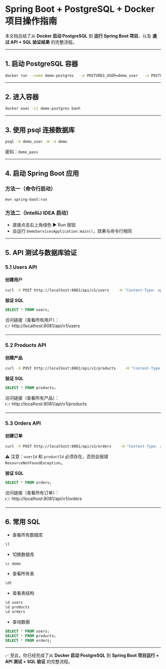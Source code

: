 # Spring Boot + PostgreSQL + Docker 项目操作指南

本文档总结了从 **Docker 启动 PostgreSQL** 到 **运行 Spring Boot 项目**，以及 **通过 API + SQL 验证结果** 的完整流程。

---

## 1. 启动 PostgreSQL 容器

```bash
docker run --name demo-postgres   -e POSTGRES_USER=demo_user   -e POSTGRES_PASSWORD=demo_pass   -e POSTGRES_DB=demo   -p 5432:5432   -d postgres:16
```

---

## 2. 进入容器

```bash
docker exec -it demo-postgres bash
```

---

## 3. 使用 psql 连接数据库

```bash
psql -U demo_user -W -d demo
```

密码：`demo_pass`

---

## 4. 启动 Spring Boot 应用

### 方法一（命令行启动）
```bash
mvn spring-boot:run
```

### 方法二（IntelliJ IDEA 启动）
- 直接点击右上角绿色 ▶️ Run 按钮  
- 会运行 `DemoServicesApplication.main()`，效果与命令行相同

---

## 5. API 测试与数据库验证

### 5.1 Users API

#### 创建用户
```bash
curl -X POST http://localhost:8081/api/v1/users    -H "Content-Type: application/json"    -d '{"name":"Alice","email":"alice@test.com","phone":"123456","status":"ACTIVE"}'
```

**验证 SQL**
```sql
SELECT * FROM users;
```

访问链接（查看所有用户）：  
👉 http://localhost:8081/api/v1/users

---

### 5.2 Products API

#### 创建产品
```bash
curl -X POST http://localhost:8081/api/v1/products    -H "Content-Type: application/json"    -d '{"name":"iPhone 16","description":"New Apple Phone","price":999.99,"status":"ACTIVE"}'
```

**验证 SQL**
```sql
SELECT * FROM products;
```

访问链接（查看所有产品）：  
👉 http://localhost:8081/api/v1/products

---

### 5.3 Orders API

#### 创建订单
```bash
curl -X POST http://localhost:8081/api/v1/orders    -H "Content-Type: application/json"    -d '{"userId":4,"productId":2,"quantity":2}'
```

⚠️ 注意：`userId` 和 `productId` 必须存在，否则会报错 `ResourceNotFoundException`。

**验证 SQL**
```sql
SELECT * FROM orders;
```

访问链接（查看所有订单）：  
👉 http://localhost:8081/api/v1/orders

---

## 6. 常用 SQL

- 查看所有数据库  
```sql
\l
```

- 切换数据库  
```sql
\c demo
```

- 查看所有表  
```sql
\dt
```

- 查看表结构  
```sql
\d users
\d products
\d orders
```

- 查询数据  
```sql
SELECT * FROM users;
SELECT * FROM products;
SELECT * FROM orders;
```

---

✅ 至此，你已经完成了从 **Docker 启动 PostgreSQL** 到 **Spring Boot 项目运行 + API 测试 + SQL 验证** 的完整流程。
